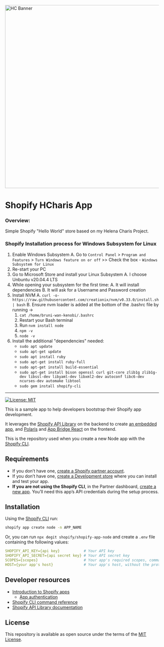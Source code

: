 <img src="https://res.cloudinary.com/duprwuo4j/image/upload/v1596833062/h-charis-online-store/3_lmcig0.png" width="600px" alt="HC Banner" >

# Shopify HCharis App

### Overview:

Simple Shopify "Hello World" store based on my Helena Charis Project.

### Shopify Installation process for Windows Subsystem for Linux

1. Enable Windows Subsystem
   A. Go to `Control Panel` > `Program and Features` > `Turn Windows feature on or off` >> Check the box - `Windows Subsystem for Linux`
2. Re-start your PC
3. Go to Microsoft Store and install your Linux Subsystem
   A. I choose Unbuntu v20.04.4 LTS
4. While opening your subsystem for the first time:
   A. It will install dependencies
   B. It will ask for a Username and Password creation
5. Install NVM
   A. `curl -o- https://raw.githubusercontent.com/creationix/nvm/v0.33.0/install.sh | bash`
   B. Ensure nvm loader is added at the bottom of the .bashrc file by running ->
   1. `cat /home/bruni-wan-kenobi/.bashrc `
   2. Restart your Bash terminal
   3. Run `nvm install node`
   4. `npm -v `
   5. `node -v`
6. Install the additional "dependencies" needed:
   - `sudo apt update`
   - `sudo apt-get update`
   - `sudo apt install ruby`
   - `sudo apt-get install ruby-full`
   - `sudo apt-get install build-essential`
   - `sudo apt-get install bison openssl curl git-core zlib1g zlib1g-dev libssl-dev libyaml-dev libxml2-dev autoconf libc6-dev ncurses-dev automake libtool`
   - `sudo gem install shopify-cli`

---

[![License: MIT](https://img.shields.io/badge/License-MIT-green.svg)](LICENSE.md)

This is a sample app to help developers bootstrap their Shopify app development.

It leverages the [Shopify API Library](https://github.com/Shopify/shopify-node-api) on the backend to create [an embedded app](https://shopify.dev/apps/tools/app-bridge/getting-started#embed-your-app-in-the-shopify-admin), and [Polaris](https://github.com/Shopify/polaris-react) and [App Bridge React](https://shopify.dev/tools/app-bridge/react-components) on the frontend.

This is the repository used when you create a new Node app with the [Shopify CLI](https://shopify.dev/apps/tools/cli).

## Requirements

- If you don’t have one, [create a Shopify partner account](https://partners.shopify.com/signup).
- If you don’t have one, [create a Development store](https://help.shopify.com/en/partners/dashboard/development-stores#create-a-development-store) where you can install and test your app.
- **If you are not using the Shopify CLI**, in the Partner dashboard, [create a new app](https://help.shopify.com/en/api/tools/partner-dashboard/your-apps#create-a-new-app). You’ll need this app’s API credentials during the setup process.

## Installation

Using the [Shopify CLI](https://github.com/Shopify/shopify-cli) run:

```sh
shopify app create node -n APP_NAME
```

Or, you can run `npx degit shopify/shopify-app-node` and create a `.env` file containing the following values:

```yaml
SHOPIFY_API_KEY={api key}           # Your API key
SHOPIFY_API_SECRET={api secret key} # Your API secret key
SCOPES={scopes}                     # Your app's required scopes, comma-separated
HOST={your app's host}              # Your app's host, without the protocol prefix
```

## Developer resources

- [Introduction to Shopify apps](https://shopify.dev/apps/getting-started)
  - [App authentication](https://shopify.dev/apps/auth)
- [Shopify CLI command reference](https://shopify.dev/apps/tools/cli/app)
- [Shopify API Library documentation](https://github.com/Shopify/shopify-node-api/tree/main/docs)

## License

This repository is available as open source under the terms of the [MIT License](https://opensource.org/licenses/MIT).
